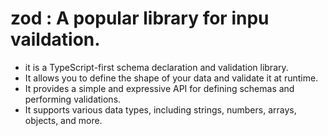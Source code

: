 # zod : A popular library for inpu vaildation.
- it is a TypeScript-first schema declaration and validation library.
- It allows you to define the shape of your data and validate it at runtime.
- It provides a simple and expressive API for defining schemas and performing validations.
- It supports various data types, including strings, numbers, arrays, objects, and more.
